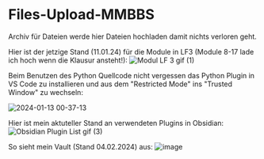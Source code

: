 # Files-Upload-MMBBS
Archiv für Dateien
werde hier Dateien hochladen damit nichts verloren geht.

Hier ist der jetzige Stand (11.01.24) für die Module in LF3 (Module 8-17 lade ich hoch wenn die Klausur ansteht!): 
![Modul LF 3 gif (1)](https://github.com/ReinerBalschun/Files-Upload-MMBBS/assets/152055446/429531d9-4a8d-4c84-ab26-d9f551fb20c4)


Beim Benutzen des Python Quellcode nicht vergessen das Python Plugin in VS Code zu installieren und aus dem "Restricted Mode" ins "Trusted Window" zu wechseln:

![2024-01-13 00-37-13](https://github.com/ReinerBalschun/Files-Upload-MMBBS/assets/152055446/de30f5fc-9531-4a60-bea0-08312b61cd25)


Hier ist mein aktuteller Stand an verwendeten Plugins in Obsidian:
![Obsidian Plugin List gif (3)](https://github.com/ReinerBalschun/Files-Upload-MMBBS/assets/152055446/6b7bdc18-1aed-43d4-acba-a98957b68a0c)

So sieht mein Vault (Stand 04.02.2024) aus:
![image](https://github.com/ReinerBalschun/Files-Upload-MMBBS/assets/152055446/124cdf03-9eac-4835-921f-fbf958b2d5ab)
